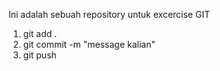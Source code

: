 Ini adalah sebuah repository untuk excercise GIT

1. git add .
2. git commit -m "message kalian"
3. git push
